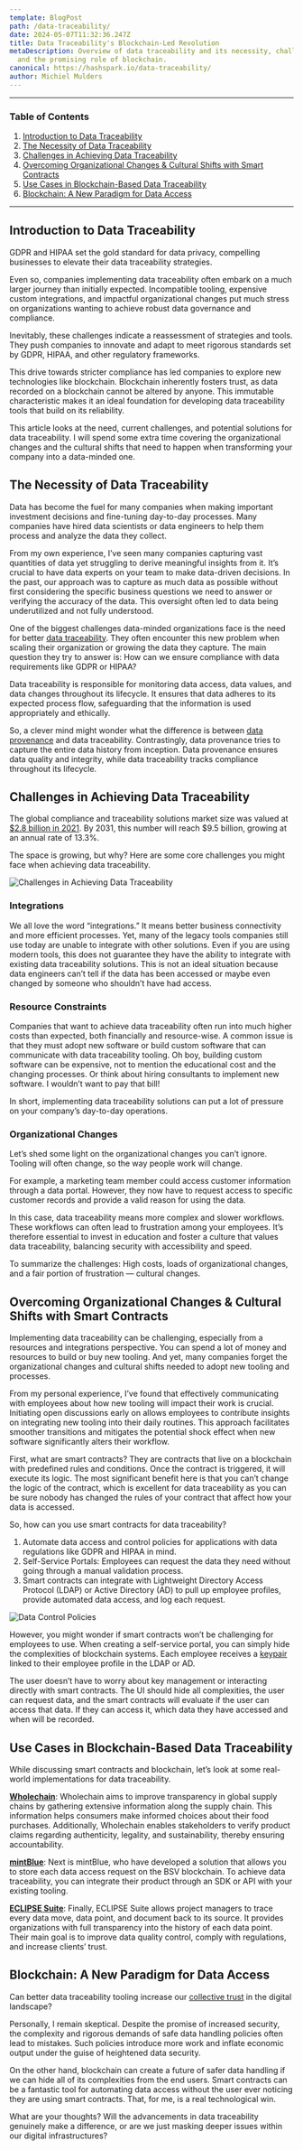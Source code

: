 ```yaml
---
template: BlogPost
path: /data-traceability/
date: 2024-05-07T11:32:36.247Z
title: Data Traceability's Blockchain-Led Revolution
metaDescription: Overview of data traceability and its necessity, challenges,
  and the promising role of blockchain.
canonical: https://hashspark.io/data-traceability/
author: Michiel Mulders
---
```

- - -

### Table of Contents

1. [Introduction to Data Traceability](#introduction)
2. [The Necessity of Data Traceability](#necessity)
3. [Challenges in Achieving Data Traceability](#challenges)
4. [Overcoming Organizational Changes & Cultural Shifts with Smart Contracts](#smart-contracts)
5. [Use Cases in Blockchain-Based Data Traceability](#use-cases)
6. [Blockchain: A New Paradigm for Data Access](#new-paradigm)

- - -

## <div id="introduction">Introduction to Data Traceability</div>

GDPR and HIPAA set the gold standard for data privacy, compelling businesses to elevate their data traceability strategies.

Even so, companies implementing data traceability often embark on a much larger journey than initially expected. Incompatible tooling, expensive custom integrations, and impactful organizational changes put much stress on organizations wanting to achieve robust data governance and compliance.

Inevitably, these challenges indicate a reassessment of strategies and tools. They push companies to innovate and adapt to meet rigorous standards set by GDPR, HIPAA, and other regulatory frameworks.

This drive towards stricter compliance has led companies to explore new technologies like blockchain. Blockchain inherently fosters trust, as data recorded on a blockchain cannot be altered by anyone. This immutable characteristic makes it an ideal foundation for developing data traceability tools that build on its reliability.

This article looks at the need, current challenges, and potential solutions for data traceability. I will spend some extra time covering the organizational changes and the cultural shifts that need to happen when transforming your company into a data-minded one.

## <div id="necessity">The Necessity of Data Traceability</div>

Data has become the fuel for many companies when making important investment decisions and fine-tuning day-to-day processes. Many companies have hired data scientists or data engineers to help them process and analyze the data they collect.

From my own experience, I’ve seen many companies capturing vast quantities of data yet struggling to derive meaningful insights from it. It’s crucial to have data experts on your team to make data-driven decisions. In the past, our approach was to capture as much data as possible without first considering the specific business questions we need to answer or verifying the accuracy of the data. This oversight often led to data being underutilized and not fully understood.

One of the biggest challenges data-minded organizations face is the need for better [data traceability](https://www.datagalaxy.com/en/blog/data-lineage-vs-data-traceability/). They often encounter this new problem when scaling their organization or growing the data they capture. The main question they try to answer is: How can we ensure compliance with data requirements like GDPR or HIPAA?

Data traceability is responsible for monitoring data access, data values, and data changes throughout its lifecycle. It ensures that data adheres to its expected process flow, safeguarding that the information is used appropriately and ethically.

So, a clever mind might wonder what the difference is between [data provenance](https://blockchainvision.io/data-provenance/) and data traceability. Contrastingly, data provenance tries to capture the entire data history from inception. Data provenance ensures data quality and integrity, while data traceability tracks compliance throughout its lifecycle.

## <div id="challenges">Challenges in Achieving Data Traceability</div>

The global compliance and traceability solutions market size was valued at [$2.8 billion in 2021](https://www.alliedmarketresearch.com/compliance-and-traceability-solutions-market-A31445). By 2031, this number will reach $9.5 billion, growing at an annual rate of 13.3%.

The space is growing, but why? Here are some core challenges you might face when achieving data traceability.

![Challenges in Achieving Data Traceability](/assets/bv-data-traceability-challenges.jpg "Challenges in Achieving Data Traceability")

### Integrations

We all love the word “integrations.” It means better business connectivity and more efficient processes. Yet, many of the legacy tools companies still use today are unable to integrate with other solutions. Even if you are using modern tools, this does not guarantee they have the ability to integrate with existing data traceability solutions. This is not an ideal situation because data engineers can’t tell if the data has been accessed or maybe even changed by someone who shouldn’t have had access.

### Resource Constraints

Companies that want to achieve data traceability often run into much higher costs than expected, both financially and resource-wise. A common issue is that they must adopt new software or build custom software that can communicate with data traceability tooling. Oh boy, building custom software can be expensive, not to mention the educational cost and the changing processes. Or think about hiring consultants to implement new software. I wouldn’t want to pay that bill!

In short, implementing data traceability solutions can put a lot of pressure on your company’s day-to-day operations.

### Organizational Changes

Let’s shed some light on the organizational changes you can’t ignore. Tooling will often change, so the way people work will change.

For example, a marketing team member could access customer information through a data portal. However, they now have to request access to specific customer records and provide a valid reason for using the data.

In this case, data traceability means more complex and slower workflows. These workflows can often lead to frustration among your employees. It’s therefore essential to invest in education and foster a culture that values data traceability, balancing security with accessibility and speed.

To summarize the challenges: High costs, loads of organizational changes, and a fair portion of frustration — cultural changes.

## <div id="smart-contracts">Overcoming Organizational Changes & Cultural Shifts with Smart Contracts</div>

Implementing data traceability can be challenging, especially from a resources and integrations perspective. You can spend a lot of money and resources to build or buy new tooling. And yet, many companies forget the organizational changes and cultural shifts needed to adopt new tooling and processes.

From my personal experience, I’ve found that effectively communicating with employees about how new tooling will impact their work is crucial. Initiating open discussions early on allows employees to contribute insights on integrating new tooling into their daily routines. This approach facilitates smoother transitions and mitigates the potential shock effect when new software significantly alters their workflow.

First, what are smart contracts? They are contracts that live on a blockchain with predefined rules and conditions. Once the contract is triggered, it will execute its logic. The most significant benefit here is that you can’t change the logic of the contract, which is excellent for data traceability as you can be sure nobody has changed the rules of your contract that affect how your data is accessed.

So, how can you use smart contracts for data traceability?

1. Automate data access and control policies for applications with data regulations like GDPR and HIPAA in mind.
2. Self-Service Portals: Employees can request the data they need without going through a manual validation process.
3. Smart contracts can integrate with Lightweight Directory Access Protocol (LDAP) or Active Directory (AD) to pull up employee profiles, provide automated data access, and log each request.

![Data Control Policies](/assets/bv-data-control-policies.jpg "Data Control Policies")

However, you might wonder if smart contracts won’t be challenging for employees to use. When creating a self-service portal, you can simply hide the complexities of blockchain systems. Each employee receives a [keypair](https://www.gemini.com/cryptopedia/public-private-keys-cryptography) linked to their employee profile in the LDAP or AD.

The user doesn’t have to worry about key management or interacting directly with smart contracts. The UI should hide all complexities, the user can request data, and the smart contracts will evaluate if the user can access that data. If they can access it, which data they have accessed and when will be recorded.

## <div id="use-cases">Use Cases in Blockchain-Based Data Traceability</div>

While discussing smart contracts and blockchain, let’s look at some real-world implementations for data traceability.

**[Wholechain](https://wholechain.com/)**: Wholechain aims to improve transparency in global supply chains by gathering extensive information along the supply chain. This information helps consumers make informed choices about their food purchases. Additionally, Wholechain enables stakeholders to verify product claims regarding authenticity, legality, and sustainability, thereby ensuring accountability.

**[mintBlue](https://mintblue.com/)**: Next is mintBlue, who have developed a solution that allows you to store each data access request on the BSV blockchain. To achieve data traceability, you can integrate their product through an SDK or API with your existing tooling.

**[ECLIPSE Suite](https://www.eclipsesuite.com/traceability/)**: Finally, ECLIPSE Suite allows project managers to trace every data move, data point, and document back to its source. It provides organizations with full transparency into the history of each data point. Their main goal is to improve data quality control, comply with regulations, and increase clients’ trust.

## <div id="new-paradigm">Blockchain: A New Paradigm for Data Access</div>

Can better data traceability tooling increase our [collective trust](https://www.researchgate.net/publication/341499715_Blockchain-based_Traceability_Platforms_as_a_Tool_for_Sustainability) in the digital landscape?

Personally, I remain skeptical. Despite the promise of increased security, the complexity and rigorous demands of safe data handling policies often lead to mistakes. Such policies introduce more work and inflate economic output under the guise of heightened data security.

On the other hand, blockchain can create a future of safer data handling if we can hide all of its complexities from the end users. Smart contracts can be a fantastic tool for automating data access without the user ever noticing they are using smart contracts. That, for me, is a real technological win.

What are your thoughts? Will the advancements in data traceability genuinely make a difference, or are we just masking deeper issues within our digital infrastructures?